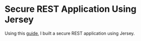 # Secure REST Application Using Jersey
Using this [guide](https://developer.okta.com/blog/2019/12/30/java-jersey-jaxrs), I built a secure REST application using Jersey. 
